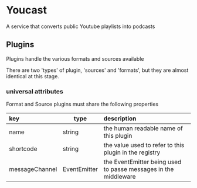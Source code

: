 # Youcast

A service that converts public Youtube playlists into podcasts

## Plugins

Plugins handle the various formats and sources available

There are two 'types' of plugin, 'sources' and 'formats', but they are almost identical at this stage.

### universal attributes

Format and Source plugins must share the following properties

| key            | type         | description                                                     |
| :------------- | ------------ | :-------------------------------------------------------------- |
| name           | string       | the human readable name of this plugin                          |
| shortcode      | string       | the value used to refer to this plugin in the registry          |
| messageChannel | EventEmitter | the EventEmitter being used to passe messages in the middleware |